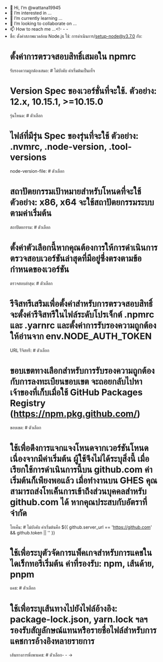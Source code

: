 - 👋 Hi, I’m @wattana19945
- 👀 I’m interested in ...
- 🌱 I’m currently learning ...
- 💞️ I’m looking to collaborate on ...
- 📫 How to reach me ...<!- - -
- ชื่อ: ตั้งค่าสภาพแวดล้อม Node.js
  ใช้: การดำเนินการ/setup-node@v3.7.0
  กับ:
    # ตั้งค่าการตรวจสอบสิทธิ์เสมอใน npmrc
    รับรองความถูกต้องเสมอ: # ไม่บังคับ ค่าเริ่มต้นเป็นเท็จ
    # Version Spec ของเวอร์ชั่นที่จะใช้. ตัวอย่าง: 12.x, 10.15.1, >=10.15.0
    รุ่นโหนด: # ตัวเลือก
    # ไฟล์ที่มีรุ่น Spec ของรุ่นที่จะใช้ ตัวอย่าง: .nvmrc, .node-version, .tool-versions
    node-version-file: # ตัวเลือก
    # สถาปัตยกรรมเป้าหมายสำหรับโหนดที่จะใช้ ตัวอย่าง: x86, x64 จะใช้สถาปัตยกรรมระบบตามค่าเริ่มต้น
    สถาปัตยกรรม: # ตัวเลือก
    # ตั้งค่าตัวเลือกนี้หากคุณต้องการให้การดำเนินการตรวจสอบเวอร์ชันล่าสุดที่มีอยู่ซึ่งตรงตามข้อกำหนดของเวอร์ชัน
    ตรวจสอบล่าสุด: # ตัวเลือก
    # รีจิสทรีเสริมเพื่อตั้งค่าสำหรับการตรวจสอบสิทธิ์ จะตั้งค่ารีจิสทรีในไฟล์ระดับโปรเจ็กต์ .npmrc และ .yarnrc และตั้งค่าการรับรองความถูกต้องให้อ่านจาก env.NODE_AUTH_TOKEN
    URL รีจิสทรี: # ตัวเลือก
    # ขอบเขตทางเลือกสำหรับการรับรองความถูกต้องกับการลงทะเบียนขอบเขต จะถอยกลับไปหาเจ้าของที่เก็บเมื่อใช้ GitHub Packages Registry (https://npm.pkg.github.com/)
    ขอบเขต: # ตัวเลือก
    # ใช้เพื่อดึงการแจกแจงโหนดจากเวอร์ชันโหนด เนื่องจากมีค่าเริ่มต้น ผู้ใช้จึงไม่ได้ระบุสิ่งนี้ เมื่อเรียกใช้การดำเนินการนี้บน github.com ค่าเริ่มต้นก็เพียงพอแล้ว เมื่อทำงานบน GHES คุณสามารถส่งโทเค็นการเข้าถึงส่วนบุคคลสำหรับ github.com ได้ หากคุณประสบกับอัตราที่จำกัด
    โทเค็น: # ไม่บังคับ ค่าเริ่มต้นคือ ${{ github.server_url == 'https://github.com' && github.token || '' }}
    # ใช้เพื่อระบุตัวจัดการแพ็คเกจสำหรับการแคชในไดเร็กทอรีเริ่มต้น ค่าที่รองรับ: npm, เส้นด้าย, pnpm
    แคช: # ตัวเลือก
    # ใช้เพื่อระบุเส้นทางไปยังไฟล์อ้างอิง: package-lock.json, yarn.lock ฯลฯ รองรับสัญลักษณ์แทนหรือรายชื่อไฟล์สำหรับการแคชการอ้างอิงหลายรายการ
    เส้นทางการพึ่งพาแคช: # ตัวเลือก- - ->
<!---
wattana19945/wattana19945 is a ✨ special ✨ repository because its `README.md` (this file) appears on your GitHub profile.
You can click the Preview link to take a look at your changes.
--->
